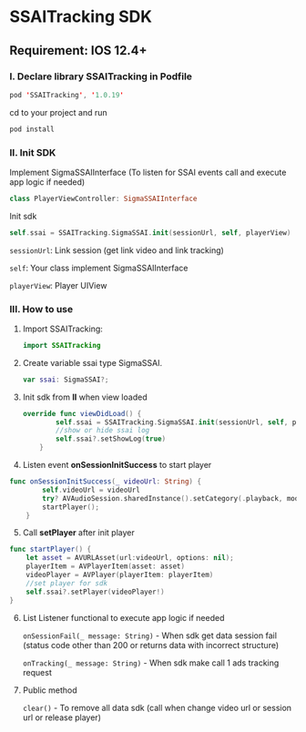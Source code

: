 # SSAITracking SDK

## Requirement: IOS 12.4+

### I. Declare library SSAITracking in Podfile

```swift
pod 'SSAITracking', '1.0.19'
```

cd to your project and run

```swift
pod install
```

### II. Init SDK

Implement SigmaSSAIInterface (To listen for SSAI events call and execute app logic if needed)

```swift
class PlayerViewController: SigmaSSAIInterface
```

Init sdk

```swift
self.ssai = SSAITracking.SigmaSSAI.init(sessionUrl, self, playerView)
```

   ``sessionUrl``: Link session (get link video and link tracking)

   ``self``: Your class implement SigmaSSAIInterface

   ``playerView``: Player UIView

### III. How to use

1. Import SSAITracking:

   ```swift
   import SSAITracking
   ```
2. Create variable ssai type SigmaSSAI.

   ```swift
   var ssai: SigmaSSAI?;
   ```
3. Init sdk from **II** when view loaded

   ```swift
   override func viewDidLoad() {
           self.ssai = SSAITracking.SigmaSSAI.init(sessionUrl, self, playerView)
           //show or hide ssai log
           self.ssai?.setShowLog(true)
       }
   ```
4. Listen event **onSessionInitSuccess** to start player

```swift
func onSessionInitSuccess(_ videoUrl: String) {
        self.videoUrl = videoUrl
        try? AVAudioSession.sharedInstance().setCategory(.playback, mode: .default, options: []);
        startPlayer();
    }
```

5. Call **setPlayer** after init player

```swift
func startPlayer() {
    let asset = AVURLAsset(url:videoUrl, options: nil);
    playerItem = AVPlayerItem(asset: asset)
    videoPlayer = AVPlayer(playerItem: playerItem)
    //set player for sdk
    self.ssai?.setPlayer(videoPlayer!)
}
```

6. List Listener functional to execute app logic if needed

   ``onSessionFail(_ message: String)`` - When sdk get data session fail (status code other than 200 or returns data with incorrect structure)

   ``onTracking(_ message: String)`` - When sdk make call 1 ads tracking request
7. Public method

   ``clear()`` - To remove all data sdk (call when change video url or session url or release player)
